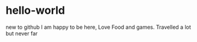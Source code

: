 # hello-world
new to github
I am happy to be here, Love Food and games.
Travelled a lot but never far
